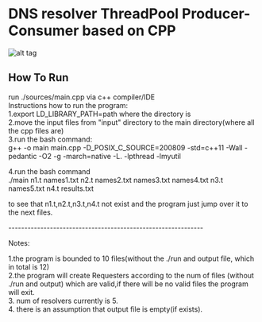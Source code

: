 # DNS resolver ThreadPool Producer-Consumer based on CPP

![alt tag](https://github.com/orel1212/MyWorks/blob/main/General%20-%20programming%20languages/CPP/DNSProducerConsumer/%E2%80%8F%E2%80%8Farchitecture.PNG)

## How To Run
run ./sources/main.cpp via c++ compiler/IDE <br>
Instructions how to run the program:  <br>
1.export LD_LIBRARY_PATH=path where the directory is  <br>
2.move the input files from "input" directory to the main directory(where all the cpp files are)  <br>
3.run the bash command:  <br>
g++ -o main main.cpp -D_POSIX_C_SOURCE=200809 -std=c++11 -Wall -pedantic -O2 -g -march=native -L. -lpthread -lmyutil  <br>

4.run the bash command  <br>
./main n1.t names1.txt n2.t names2.txt names3.txt names4.txt n3.t names5.txt n4.t results.txt  <br>

to see that n1.t,n2.t,n3.t,n4.t not exist and the program just jump over it to the next files.  <br>

-------------------------------------------------------------  <br>

Notes:  <br>

1.the program is bounded to 10 files(without the ./run and output file, which in total is 12)  <br>
2.the program will create Requesters according to the num of files (without ./run and output) which are valid,if there will be no valid files the program will exit.  <br>
3. num of resolvers currently is 5. <br>
4. there is an assumption that output file is empty(if exists).  <br>
